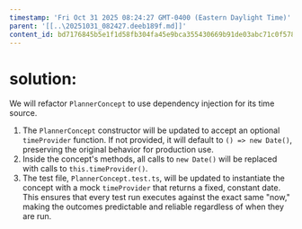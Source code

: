 ```yaml
---
timestamp: 'Fri Oct 31 2025 08:24:27 GMT-0400 (Eastern Daylight Time)'
parent: '[[..\20251031_082427.deeb189f.md]]'
content_id: bd7176845b5e1f1d58fb304fa45e9bca355430669b91de03abc71c0f57892ca5
---
```


# solution:

We will refactor `PlannerConcept` to use dependency injection for its time source.

1. The `PlannerConcept` constructor will be updated to accept an optional `timeProvider` function. If not provided, it will default to `() => new Date()`, preserving the original behavior for production use.
2. Inside the concept's methods, all calls to `new Date()` will be replaced with calls to `this.timeProvider()`.
3. The test file, `PlannerConcept.test.ts`, will be updated to instantiate the concept with a mock `timeProvider` that returns a fixed, constant date. This ensures that every test run executes against the exact same "now," making the outcomes predictable and reliable regardless of when they are run.
